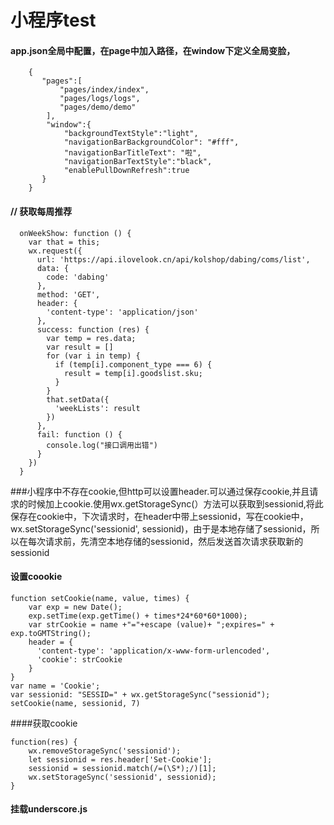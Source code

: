 # 小程序test
#### app.json全局中配置，在page中加入路径，在window下定义全局变脸，
```
    {
       "pages":[
           "pages/index/index",
           "pages/logs/logs",
           "pages/demo/demo"
        ],
        "window":{
            "backgroundTextStyle":"light",
            "navigationBarBackgroundColor": "#fff",
            "navigationBarTitleText": "啦",
            "navigationBarTextStyle":"black",
            "enablePullDownRefresh":true
       }
    }
```
####    // 获取每周推荐
```
  onWeekShow: function () {
    var that = this;
    wx.request({
      url: 'https://api.ilovelook.cn/api/kolshop/dabing/coms/list',
      data: {
        code: 'dabing'
      },
      method: 'GET',      
      header: {
        'content-type': 'application/json' 
      },
      success: function (res) {
        var temp = res.data;
        var result = []
        for (var i in temp) {
          if (temp[i].component_type === 6) {
            result = temp[i].goodslist.sku;
          }
        }
        that.setData({
          'weekLists': result
        })
      },
      fail: function () {
        console.log("接口调用出错")
      }
    })
  }
```
###小程序中不存在cookie,但http可以设置header.可以通过保存cookie,并且请求的时候加上cookie.使用wx.getStorageSync(）方法可以获取到sessionid,将此保存在cookie中，下次请求时，在header中带上sessionid，写在cookie中，wx.setStorageSync('sessionid', sessionid)，由于是本地存储了sessionid，所以在每次请求前，先清空本地存储的sessionid，然后发送首次请求获取新的sessionid
#### 设置coookie
```
function setCookie(name, value, times) {
    var exp = new Date();
    exp.setTime(exp.getTime() + times*24*60*60*1000);
    var strCookie = name +"="+escape (value)+ ";expires=" + exp.toGMTString();
    header = {
      'content-type': 'application/x-www-form-urlencoded',
      'cookie': strCookie
    }
}
var name = 'Cookie';
var sessionid: "SESSID=" + wx.getStorageSync("sessionid");
setCookie(name, sessionid, 7)
```
####获取cookie
```
function(res) {
    wx.removeStorageSync('sessionid');
    let sessionid = res.header['Set-Cookie'];
    sessionid = sessionid.match(/=(\S*);/)[1];
    wx.setStorageSync('sessionid', sessionid);
}
```
#### 挂载underscore.js


